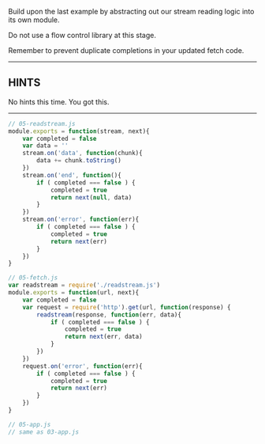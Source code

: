 Build upon the last example by abstracting out our stream reading logic into its own module.

Do not use a flow control library at this stage.

Remember to prevent duplicate completions in your updated fetch code.


----------------------------------------------------------------------
## HINTS

No hints this time. You got this.


----------------------------------------------------------------------


<!-- SOLUTION/ -->

``` javascript
// 05-readstream.js
module.exports = function(stream, next){
	var completed = false
	var data = ''
	stream.on('data', function(chunk){
		data += chunk.toString()
	})
	stream.on('end', function(){
		if ( completed === false ) {
			completed = true
			return next(null, data)
		}
	})
	stream.on('error', function(err){
		if ( completed === false ) {
			completed = true
			return next(err)
		}
	})
}
```

``` javascript
// 05-fetch.js
var readstream = require('./readstream.js')
module.exports = function(url, next){
	var completed = false
	var request = require('http').get(url, function(response) {
		readstream(response, function(err, data){
			if ( completed === false ) {
				completed = true
				return next(err, data)
			}
		})
	})
	request.on('error', function(err){
		if ( completed === false ) {
			completed = true
			return next(err)
		}
	})
}
```

``` javascript
// 05-app.js
// same as 03-app.js
```

<!-- /SOLUTION -->
